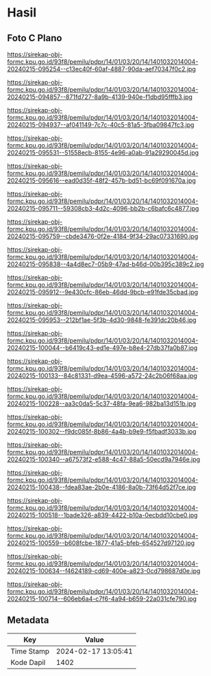 # Hasil

## Foto C Plano

https://sirekap-obj-formc.kpu.go.id/93f8/pemilu/pdpr/14/01/03/20/14/1401032014004-20240215-095254--c13ec40f-60af-4887-90da-aef70347f0c2.jpg

https://sirekap-obj-formc.kpu.go.id/93f8/pemilu/pdpr/14/01/03/20/14/1401032014004-20240215-094857--871fd727-8a9b-4139-940e-f1dbd95fffb3.jpg

https://sirekap-obj-formc.kpu.go.id/93f8/pemilu/pdpr/14/01/03/20/14/1401032014004-20240215-094937--af041149-7c7c-40c5-81a5-3fba09847fc3.jpg

https://sirekap-obj-formc.kpu.go.id/93f8/pemilu/pdpr/14/01/03/20/14/1401032014004-20240215-095531--51558ecb-8155-4e96-a0ab-91a29290045d.jpg

https://sirekap-obj-formc.kpu.go.id/93f8/pemilu/pdpr/14/01/03/20/14/1401032014004-20240215-095616--ead0d35f-48f2-457b-bd51-bc69f091670a.jpg

https://sirekap-obj-formc.kpu.go.id/93f8/pemilu/pdpr/14/01/03/20/14/1401032014004-20240215-095711--59308cb3-4d2c-4096-bb2b-c6bafc6c4877.jpg

https://sirekap-obj-formc.kpu.go.id/93f8/pemilu/pdpr/14/01/03/20/14/1401032014004-20240215-095759--cbde3476-0f2e-4184-9f34-29ac07331690.jpg

https://sirekap-obj-formc.kpu.go.id/93f8/pemilu/pdpr/14/01/03/20/14/1401032014004-20240215-095838--4a4d8ec7-05b9-47ad-b46d-00b395c389c2.jpg

https://sirekap-obj-formc.kpu.go.id/93f8/pemilu/pdpr/14/01/03/20/14/1401032014004-20240215-095912--9e430cfc-86eb-46dd-9bcb-e91fde35cbad.jpg

https://sirekap-obj-formc.kpu.go.id/93f8/pemilu/pdpr/14/01/03/20/14/1401032014004-20240215-095953--212bf1ae-5f3b-4d30-9848-fe391dc20b46.jpg

https://sirekap-obj-formc.kpu.go.id/93f8/pemilu/pdpr/14/01/03/20/14/1401032014004-20240215-100044--b6419c43-ed1e-497e-b8e4-27db37fa0b87.jpg

https://sirekap-obj-formc.kpu.go.id/93f8/pemilu/pdpr/14/01/03/20/14/1401032014004-20240215-100133--84c81331-d9ea-4596-a572-24c2b06f68aa.jpg

https://sirekap-obj-formc.kpu.go.id/93f8/pemilu/pdpr/14/01/03/20/14/1401032014004-20240215-100228--aa3c0da5-5c37-48fa-9ea6-982ba13d151b.jpg

https://sirekap-obj-formc.kpu.go.id/93f8/pemilu/pdpr/14/01/03/20/14/1401032014004-20240215-100302--f9dc085f-8b86-4a4b-b9e9-f5fbadf3033b.jpg

https://sirekap-obj-formc.kpu.go.id/93f8/pemilu/pdpr/14/01/03/20/14/1401032014004-20240215-100340--a67573f2-e588-4c47-88a5-50ecd9a7946e.jpg

https://sirekap-obj-formc.kpu.go.id/93f8/pemilu/pdpr/14/01/03/20/14/1401032014004-20240215-100438--fdea83ae-2b0e-4186-8a0b-73f64d52f7ce.jpg

https://sirekap-obj-formc.kpu.go.id/93f8/pemilu/pdpr/14/01/03/20/14/1401032014004-20240215-100518--1bade326-a839-4422-b10a-0ecbdd10cbe0.jpg

https://sirekap-obj-formc.kpu.go.id/93f8/pemilu/pdpr/14/01/03/20/14/1401032014004-20240215-100559--b608fcbe-1877-41a5-bfeb-654527d97120.jpg

https://sirekap-obj-formc.kpu.go.id/93f8/pemilu/pdpr/14/01/03/20/14/1401032014004-20240215-100634--f4624189-cd69-400e-a823-0cd798687d0e.jpg

https://sirekap-obj-formc.kpu.go.id/93f8/pemilu/pdpr/14/01/03/20/14/1401032014004-20240215-100714--606eb6a4-c7f6-4a94-b659-22a031cfe790.jpg


## Metadata

| Key        | Value               |
| ---------- | ------------------- |
| Time Stamp | 2024-02-17 13:05:41 |
| Kode Dapil | 1402                |



